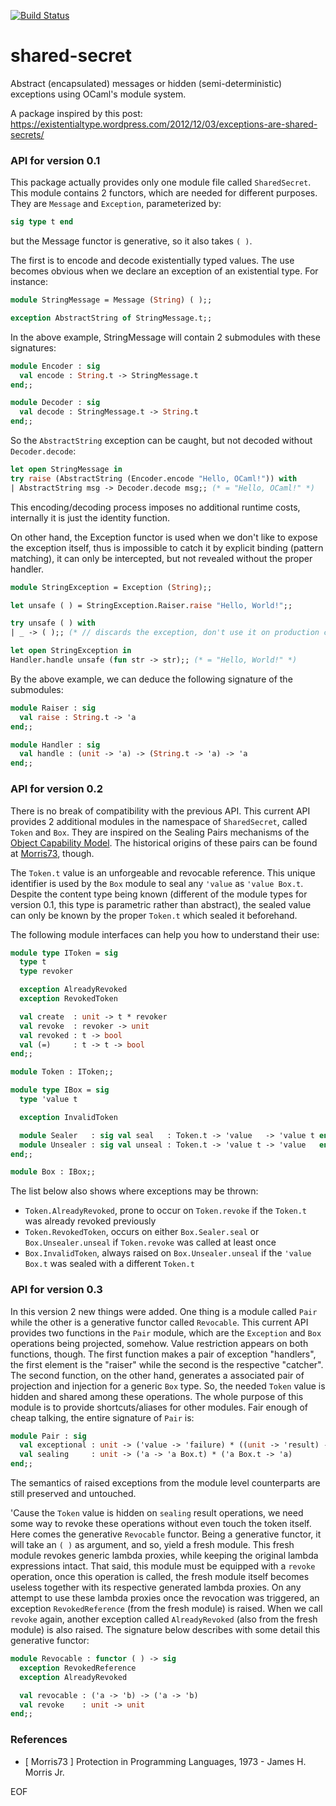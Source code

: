 [![Build Status](https://travis-ci.org/marcoonroad/shared-secret.svg?branch=master)](https://travis-ci.org/marcoonroad/shared-secret)

# shared-secret
Abstract (encapsulated) messages or hidden (semi-deterministic) exceptions using OCaml's module system.

A package inspired by this post: https://existentialtype.wordpress.com/2012/12/03/exceptions-are-shared-secrets/

### API for version 0.1

  This package actually provides only one module file called `SharedSecret`. This module contains 2 functors,
which are needed for different purposes. They are `Message` and `Exception`, parameterized by:

```ocaml
sig type t end
```

but the Message functor is generative, so it also takes `( )`.

  The first is to encode and decode existentially typed values. The use becomes obvious when we declare an
exception of an existential type. For instance:

```ocaml
module StringMessage = Message (String) ( );;

exception AbstractString of StringMessage.t;;
```

  In the above example, StringMessage will contain 2 submodules with these signatures:

```ocaml
module Encoder : sig
  val encode : String.t -> StringMessage.t
end;;

module Decoder : sig
  val decode : StringMessage.t -> String.t
end;;
```

  So the `AbstractString` exception can be caught, but not decoded without `Decoder.decode`:

```ocaml
let open StringMessage in
try raise (AbstractString (Encoder.encode "Hello, OCaml!")) with
| AbstractString msg -> Decoder.decode msg;; (* = "Hello, OCaml!" *)
```

  This encoding/decoding process imposes no additional runtime costs, internally it is just
the identity function.

  On other hand, the Exception functor is used when we don't like to expose the exception itself,
thus is impossible to catch it by explicit binding (pattern matching), it can only be intercepted,
but not revealed without the proper handler.

```ocaml
module StringException = Exception (String);;

let unsafe ( ) = StringException.Raiser.raise "Hello, World!";;

try unsafe ( ) with
| _ -> ( );; (* // discards the exception, don't use it on production code *)

let open StringException in
Handler.handle unsafe (fun str -> str);; (* = "Hello, World!" *)
```

  By the above example, we can deduce the following signature of the submodules:

```ocaml
module Raiser : sig
  val raise : String.t -> 'a
end;;

module Handler : sig
  val handle : (unit -> 'a) -> (String.t -> 'a) -> 'a
end;;
```

### API for version 0.2

There is no break of compatibility with the previous API. This current
API provides 2 additional modules in the namespace of `SharedSecret`,
called `Token` and `Box`. They are inspired on the Sealing Pairs
mechanisms of the [Object Capability Model](http://http://erights.org/elib/capability/ode/ode-capabilities.html). The historical origins of
these pairs can be found at [Morris73](#morris-73), though.

The `Token.t` value is an unforgeable and revocable reference. This
unique identifier is used by the `Box` module to seal any `'value` as
`'value Box.t`. Despite the content type being known (different of the
module types for version 0.1, this type is parametric rather than abstract),
the sealed value can only be known by the proper `Token.t` which
sealed it beforehand.

The following module interfaces can help you how to understand their use:

```ocaml
module type IToken = sig
  type t
  type revoker

  exception AlreadyRevoked
  exception RevokedToken

  val create  : unit -> t * revoker
  val revoke  : revoker -> unit
  val revoked : t -> bool
  val (=)     : t -> t -> bool
end;;

module Token : IToken;;

module type IBox = sig
  type 'value t

  exception InvalidToken

  module Sealer   : sig val seal   : Token.t -> 'value   -> 'value t end;;
  module Unsealer : sig val unseal : Token.t -> 'value t -> 'value   end;;
end;;

module Box : IBox;;
```

The list below also shows where exceptions may be thrown:

* `Token.AlreadyRevoked`, prone to occur on `Token.revoke` if the `Token.t` was already revoked previously
* `Token.RevokedToken`, occurs on either `Box.Sealer.seal` or `Box.Unsealer.unseal` if `Token.revoke` was called at least once
* `Box.InvalidToken`, always raised on `Box.Unsealer.unseal` if the `'value Box.t` was sealed with a different `Token.t`

### API for version 0.3

In this version 2 new things were added. One thing is a module called `Pair` while the other is a generative functor called
`Revocable`. This current API provides
two functions in the `Pair` module, which are the `Exception` and `Box` operations being projected, somehow. Value restriction
appears on both functions, though. The first function makes a pair of exception "handlers", the first element is the "raiser"
while the second is the respective "catcher". The second function, on the other hand, generates a associated pair of projection
and injection for a generic `Box` type. So, the needed `Token` value is hidden and shared among these operations. The whole purpose
of this module is to provide shortcuts/aliases for other modules. Fair enough of
cheap talking, the entire signature of `Pair` is:

```ocaml
module Pair : sig
  val exceptional : unit -> ('value -> 'failure) * ((unit -> 'result) -> ('value -> 'result) -> 'result)
  val sealing     : unit -> ('a -> 'a Box.t) * ('a Box.t -> 'a)
end;;
```

The semantics of raised exceptions from the module level counterparts are still preserved and untouched.

'Cause the `Token` value is hidden on `sealing` result operations, we need some way to revoke these operations
without even touch the token itself. Here comes the generative `Revocable` functor. Being a generative functor, it will
take an `( )` as argument, and so, yield a fresh module. This fresh module revokes generic lambda proxies, while keeping
the original lambda expressions intact. That said, this module must be equipped with a `revoke` operation, once this operation
is called, the fresh module itself becomes useless together with its respective generated lambda proxies. On any attempt to use
these lambda proxies once the revocation was triggered, an exception `RevokedReference` (from the fresh module) is raised. When
we call `revoke` again, another exception called `AlreadyRevoked` (also from the fresh module) is also raised. The signature below
describes with some detail this generative functor:

```ocaml
module Revocable : functor ( ) -> sig
  exception RevokedReference
  exception AlreadyRevoked

  val revocable : ('a -> 'b) -> ('a -> 'b)
  val revoke    : unit -> unit
end;;
```

### References

* <a name="morris-73"> </a> [ Morris73 ] Protection in Programming Languages, 1973 - James H. Morris Jr.

EOF
